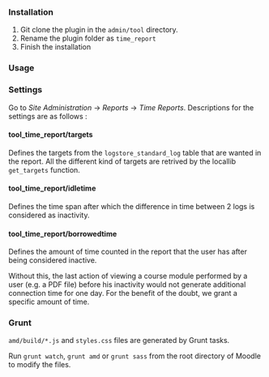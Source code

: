 ### Installation

1. Git clone the plugin in the `admin/tool` directory.
2. Rename the plugin folder as `time_report`
3. Finish the installation

### Usage



### Settings

Go to *Site Administration* -> *Reports* -> *Time Reports*. Descriptions for the settings are as follows :

#### tool_time_report/targets

Defines the targets from the `logstore_standard_log` table that are wanted in the report.
All the different kind of targets are retrived by the locallib `get_targets` function.

#### tool_time_report/idletime

Defines the time span after which the difference in time between 2 logs is considered as inactivity.

#### tool_time_report/borrowedtime

Defines the amount of time counted in the report that the user has after being considered inactive.

Without this, the last action of viewing a course module performed by a user (e.g. a PDF file) before his inactivity would not generate additional connection time for one day. For the benefit of the doubt, we grant a specific amount of time.

### Grunt

`amd/build/*.js` and `styles.css` files are generated by Grunt tasks.

Run `grunt watch`, `grunt amd` or `grunt sass` from the root directory of Moodle to modify the files.